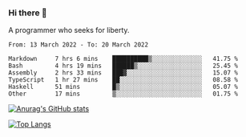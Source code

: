 ### Hi there 👋

<!--
**shejialuo/shejialuo** is a ✨ _special_ ✨ repository because its `README.md` (this file) appears on your GitHub profile.

Here are some ideas to get you started:

- 🔭 I’m currently working on ...
- 🌱 I’m currently learning ...
- 👯 I’m looking to collaborate on ...
- 🤔 I’m looking for help with ...
- 💬 Ask me about ...
- 📫 How to reach me: ...
- 😄 Pronouns: ...
- ⚡ Fun fact: ...
-->

A programmer who seeks for liberty.

<!--START_SECTION:waka-->

```text
From: 13 March 2022 - To: 20 March 2022

Markdown     7 hrs 6 mins    ██████████▒░░░░░░░░░░░░░░   41.75 %
Bash         4 hrs 19 mins   ██████▒░░░░░░░░░░░░░░░░░░   25.45 %
Assembly     2 hrs 33 mins   ███▓░░░░░░░░░░░░░░░░░░░░░   15.07 %
TypeScript   1 hr 27 mins    ██░░░░░░░░░░░░░░░░░░░░░░░   08.58 %
Haskell      51 mins         █▒░░░░░░░░░░░░░░░░░░░░░░░   05.07 %
Other        17 mins         ▒░░░░░░░░░░░░░░░░░░░░░░░░   01.75 %
```

<!--END_SECTION:waka-->

[![Anurag's GitHub stats](https://github-readme-stats.vercel.app/api?username=shejialuo&show_icons=true&theme=dracula)](https://github.com/anuraghazra/github-readme-stats)

[![Top Langs](https://github-readme-stats.vercel.app/api/top-langs/?username=shejialuo&layout=compact&hide=javascript,html,css,typescript,tex)](https://github.com/anuraghazra/github-readme-stats)
